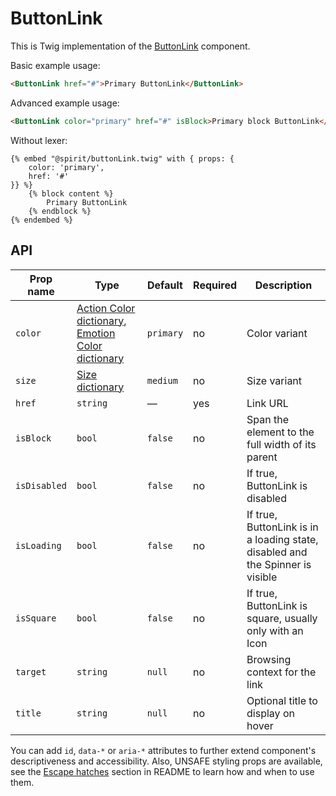 # ButtonLink

This is Twig implementation of the [ButtonLink] component.

Basic example usage:

```html
<ButtonLink href="#">Primary ButtonLink</ButtonLink>
```

Advanced example usage:

```html
<ButtonLink color="primary" href="#" isBlock>Primary block ButtonLink</ButtonLink>
```

Without lexer:

```twig
{% embed "@spirit/buttonLink.twig" with { props: {
    color: 'primary',
    href: '#'
}} %}
    {% block content %}
        Primary ButtonLink
    {% endblock %}
{% endembed %}
```

## API

| Prop name    | Type                                                                                      | Default   | Required | Description                                                                    |
| ------------ | ----------------------------------------------------------------------------------------- | --------- | -------- | ------------------------------------------------------------------------------ |
| `color`      | [Action Color dictionary][dictionary-color], [Emotion Color dictionary][dictionary-color] | `primary` | no       | Color variant                                                                  |
| `size`       | [Size dictionary][dictionary-size]                                                        | `medium`  | no       | Size variant                                                                   |
| `href`       | `string`                                                                                  | —         | yes      | Link URL                                                                       |
| `isBlock`    | `bool`                                                                                    | `false`   | no       | Span the element to the full width of its parent                               |
| `isDisabled` | `bool`                                                                                    | `false`   | no       | If true, ButtonLink is disabled                                                |
| `isLoading`  | `bool`                                                                                    | `false`   | no       | If true, ButtonLink is in a loading state, disabled and the Spinner is visible |
| `isSquare`   | `bool`                                                                                    | `false`   | no       | If true, ButtonLink is square, usually only with an Icon                       |
| `target`     | `string`                                                                                  | `null`    | no       | Browsing context for the link                                                  |
| `title`      | `string`                                                                                  | `null`    | no       | Optional title to display on hover                                             |

You can add `id`, `data-*` or `aria-*` attributes to further extend component's
descriptiveness and accessibility. Also, UNSAFE styling props are available,
see the [Escape hatches][escape-hatches] section in README to learn how and when to use them.

[buttonLink]: https://github.com/lmc-eu/spirit-design-system/tree/main/packages/web/src/scss/components/Button
[dictionary-color]: https://github.com/lmc-eu/spirit-design-system/tree/main/docs/DICTIONARIES.md#color
[dictionary-size]: https://github.com/lmc-eu/spirit-design-system/tree/main/docs/DICTIONARIES.md#size
[escape-hatches]: https://github.com/lmc-eu/spirit-design-system/tree/main/packages/web-twig/README.md#escape-hatches
